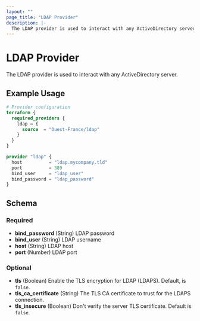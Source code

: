 ```yaml
---
layout: ""
page_title: "LDAP Provider"
description: |-
  The LDAP provider is used to interact with any ActiveDirectory server.
---
```


# LDAP Provider

The LDAP provider is used to interact with any ActiveDirectory server.

## Example Usage

```terraform
# Provider configuration
terraform {
  required_providers {
    ldap = {
      source  = "Ouest-France/ldap"
    }
  }
}

provider "ldap" {
  host          = "ldap.mycompany.tld"
  port          = 389
  bind_user     = "ldap_user"
  bind_password = "ldap_password"
}
```

<!-- schema generated by tfplugindocs -->
## Schema

### Required

- **bind_password** (String) LDAP password
- **bind_user** (String) LDAP username
- **host** (String) LDAP host
- **port** (Number) LDAP port

### Optional

- **tls** (Boolean) Enable the TLS encryption for LDAP (LDAPS). Default, is `false`.
- **tls_ca_certificate** (String) The TLS CA certificate to trust for the LDAPS connection.
- **tls_insecure** (Boolean) Don't verify the server TLS certificate. Default is `false`.
